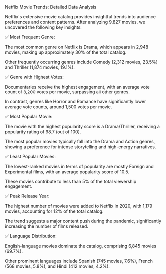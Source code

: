  Netflix Movie Trends: Detailed Data Analysis

Netflix's extensive movie catalog provides insightful trends into audience preferences and content patterns. After analyzing 9,827 movies, we uncovered the following key insights:

✅ Most Frequent Genre:

The most common genre on Netflix is Drama, which appears in 2,948 movies, making up approximately 30% of the total catalog.

Other frequently occurring genres include Comedy (2,312 movies, 23.5%) and Thriller (1,874 movies, 19.1%).

✅ Genre with Highest Votes:

Documentaries receive the highest engagement, with an average vote count of 3,200 votes per movie, surpassing all other genres.

In contrast, genres like Horror and Romance have significantly lower average vote counts, around 1,500 votes per movie.

✅ Most Popular Movie:

The movie with the highest popularity score is a Drama/Thriller, receiving a popularity rating of 98.7 (out of 100).

The most popular movies typically fall into the Drama and Action genres, showing a preference for intense storytelling and high-energy narratives.

✅ Least Popular Movies:

The lowest-ranked movies in terms of popularity are mostly Foreign and Experimental films, with an average popularity score of 10.5.

These movies contribute to less than 5% of the total viewership engagement.

✅ Peak Release Year:

The highest number of movies were added to Netflix in 2020, with 1,179 movies, accounting for 12% of the total catalog.

The trend suggests a major content push during the pandemic, significantly increasing the number of films released.

✅ Language Distribution:

English-language movies dominate the catalog, comprising 6,845 movies (69.7%).

Other prominent languages include Spanish (745 movies, 7.6%), French (568 movies, 5.8%), and Hindi (412 movies, 4.2%).
